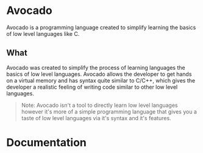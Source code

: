 # Avocado
Avocado is a programming language created to simplify learning the basics of low level languages like C.

## What
Avocado was created to simplify the process of learning languages the basics of low level languages.
Avocado allows the developer to get hands on a virtual memory and has syntax quite similar to C/C++,
which gives the developer a realistic feeling of writing code similar to other low level languages.

> Note: Avocado isn't a tool to directly learn low level languages however it's more of a simple programming
> language that gives you a taste of low level languages via it's syntax and it's features.

# Documentation
